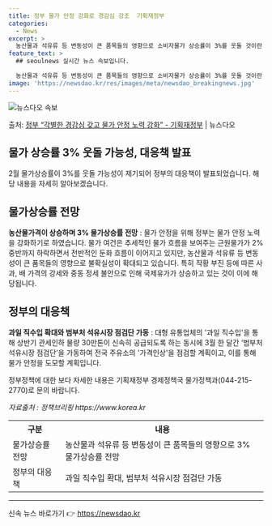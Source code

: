```yaml
---
title: 정부 물가 안정 강화로 경감심 강조  기획재정부
categories:
  - News
excerpt: >
  농산물과 석유류 등 변동성이 큰 품목들의 영향으로 소비자물가 상승률이 3%를 웃돌 것이란 전망이 나왔다. 서…
feature_text: >
  ## seoulnews 실시간 뉴스 속보입니다.

  농산물과 석유류 등 변동성이 큰 품목들의 영향으로 소비자물가 상승률이 3%를 웃돌 것이란 전망이 나왔다. 서…
image: 'https://newsdao.kr/res/images/meta/newsdao_breakingnews.jpg'
---
```


![뉴스다오 속보](https://newsdao.kr/res/images/meta/newsdao_breakingnews.jpg)

<p>출처: <a href="https://newsdao.kr/3257" rel="dofollow">정부 “각별한 경감심 갖고 물가 안정 노력 강화” - 기획재정부</a> | 뉴스다오</p>

<h2>물가 상승률 3% 웃돌 가능성, 대응책 발표</h2>
<p data-ke-size="size16">2월 물가상승률이 3%를 웃돌 가능성이 제기되어 정부의 대응책이 발표되었습니다. 해당 내용을 자세히 알아보겠습니다.</p>

<h2 data-ke-size="size26">물가상승률 전망</h2>
<p><b>농산물가격이 상승하며 3% 물가상승률 전망</b> : 물가 안정을 위해 정부는 물가 안정 노력을 강화하기로 하였습니다. 물가 여건은 추세적인 물가 흐름을 보여주는 근원물가가 2% 중반까지 하락하면서 전반적인 둔화 흐름이 이어지고 있지만, 농산물과 석유류 등 변동성이 큰 품목들의 영향으로 불확실성이 확대되고 있습니다. 특히 작황 부진 등에 따른 사과, 배 가격의 강세와 중동 정세 불안으로 인해 국제유가가 상승하고 있는 것이 이에 해당됩니다.</p>

<h2 data-ke-size="size26">정부의 대응책</h2>
<p><b>과일 직수입 확대와 범부처 석유시장 점검단 가동</b> : 대형 유통업체의 '과일 직수입'을 통해 상반기 관세인하 물량 30만톤이 신속히 공급되도록 하는 동시에 3월 한 달간 ‘범부처 석유시장 점검단’을 가동하여 전국 주유소의 '가격인상'을 점검할 계획이고, 이를 통해 물가 안정을 도모할 계획입니다. </p>

<p>정부정책에 대한 보다 자세한 내용은 기획재정부 경제정책국 물가정책과(044-215-2770)로 문의 바랍니다.</p>
<p><i>자료출처 : 정책브리핑 https://www.korea.kr</i></p>

<table>
	<tr>
		<th>구분</th>
		<th>내용</th>
	</tr>
	<tr>
		<td>물가상승률 전망</td>
		<td>농산물과 석유류 등 변동성이 큰 품목들의 영향으로 3% 물가상승률 전망</td>
	</tr>
	<tr>
		<td>정부의 대응책</td>
		<td>과일 직수입 확대, 범부처 석유시장 점검단 가동</td>
	</tr>
</table>

<hr> 

신속 뉴스 바로가기 👉 <a href="https://newsdao.kr" rel="dofollow">https://newsdao.kr</a>


